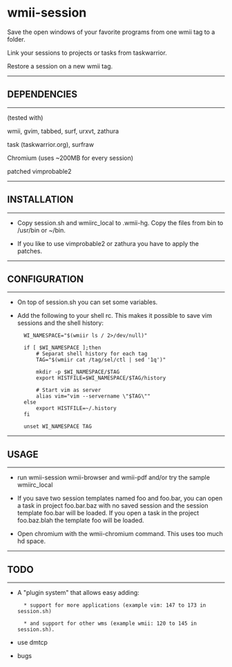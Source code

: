 wmii-session
==============================================================================

Save the open windows of your favorite programs from one wmii tag to a folder.

Link your sessions to projects or tasks from taskwarrior.

Restore a session on a new wmii tag. 


------------------------------------------------------------------------------
## DEPENDENCIES 
------------------------------------------------------------------------------

(tested with)

wmii, gvim, tabbed, surf, urxvt, zathura

task (taskwarrior.org), surfraw

Chromium (uses ~200MB for every session)

patched vimprobable2

------------------------------------------------------------------------------
## INSTALLATION
------------------------------------------------------------------------------

* Copy session.sh and wmiirc_local to .wmii-hg. Copy the files from bin to
  /usr/bin or ~/bin.

* If you like to use vimprobable2 or zathura you have to apply the patches.


------------------------------------------------------------------------------
## CONFIGURATION
------------------------------------------------------------------------------

* On top of session.sh you can set some variables.

* Add the following to your shell rc. This makes it possible to save vim
  sessions and the shell history:

        WI_NAMESPACE="$(wmiir ls / 2>/dev/null)"

        if [ $WI_NAMESPACE ];then
            # Separat shell history for each tag
            TAG="$(wmiir cat /tag/sel/ctl | sed '1q')"
            
            mkdir -p $WI_NAMESPACE/$TAG
            export HISTFILE=$WI_NAMESPACE/$TAG/history
            
            # Start vim as server
            alias vim="vim --servername \"$TAG\""
        else
            export HISTFILE=~/.history
        fi

        unset WI_NAMESPACE TAG


------------------------------------------------------------------------------
## USAGE
------------------------------------------------------------------------------

* run wmii-session wmii-browser and wmii-pdf and/or try the sample wmiirc_local

* If you save two session templates named foo and foo.bar, you can open a task
  in project foo.bar.baz with no saved session and the session template foo.bar
  will be loaded. If you open a task in the project foo.baz.blah the template
  foo will be loaded.

* Open chromium with the wmii-chromium command. This uses too much hd space.


------------------------------------------------------------------------------
## TODO
------------------------------------------------------------------------------

* A "plugin system" that allows easy adding:

        * support for more applications (example vim: 147 to 173 in session.sh)

        * and support for other wms (example wmii: 120 to 145 in session.sh).

* use dmtcp

* bugs
